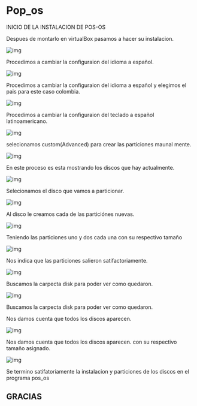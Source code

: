 # Pop_os

INICIO DE LA INSTALACION DE POS-OS

Despues de montarlo en virtualBox pasamos a hacer su instalacion.

![img](imagen_pos-os/img1.jpeg)

Procedimos a cambiar la configuraion del idioma a español.

![img](imagen_pos-os/img2.jpeg)

Procedimos a cambiar la configuraion del idioma a español y elegimos el pais para este caso colombia.

![img](imagen_pos-os/img3.jpeg)

Procedimos a cambiar la configuraion del teclado a español latinoamericano.

![img](imagen_pos-os/img4.jpeg)

selecionamos custom(Advanced) para crear las particiones maunal mente.

![img](imagen_pos-os/img5.jpeg)

En este proceso es esta mostrando los discos que hay actualmente.

![img](imagen_pos-os/img6.jpeg)

Selecionamos el disco que vamos a particionar.

![img](imagen_pos-os/img7.jpeg)

Al disco le creamos cada de las particiónes nuevas.

![img](imagen_pos-os/img8.jpeg)

Teniendo las particiones uno y dos cada una con su respectivo tamaño

![img](imagen_pos-os/img9.jpeg)

Nos indica que las particiones salieron satifactoriamente.

![img](imagen_pos-os/img10.jpeg)

Buscamos la carpecta disk para poder ver como quedaron.

![img](imagen_pos-os/img11.jpeg)

Buscamos la carpecta disk para poder ver como quedaron.

Nos damos cuenta que todos los discos aparecen. 

![img](imagen_pos-os/img12.jpeg)

Nos damos cuenta que todos los discos aparecen. con su respectivo tamaño asignado.

![img](imagen_pos-os/img13.jpeg)

Se termino satifatoriamente la instalacion y particiones de los discos en el programa pos_os

## GRACIAS

